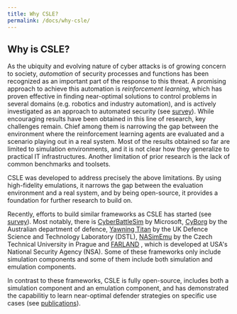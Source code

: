 ```yaml
---
title: Why CSLE?
permalink: /docs/why-csle/
---
```


## Why is CSLE?

As the ubiquity and evolving nature of cyber attacks is of growing concern to society, 
*automation* of security processes and functions has been recognized as an important 
part of the response to this threat. A promising approach to achieve this automation is 
*reinforcement learning*, which has proven effective in finding near-optimal solutions 
to control problems in several domains 
(e.g. robotics and industry automation), and is actively investigated as an approach 
to automated security (see <a href="https://github.com/Limmen/awesome-rl-for-cybersecurity">survey</a>). 
While encouraging results have been obtained in this line of research, key challenges remain. 
Chief among them is narrowing the gap between the environment where the reinforcement learning agents 
are evaluated and a scenario playing out in a real system. Most of the results obtained so far 
are limited to simulation environments, and it is not clear how they generalize to 
practical IT infrastructures. Another limitation of prior research is the lack of 
common benchmarks and toolsets.

CSLE was developed to address precisely the above limitations. By using high-fidelity emulations, 
it narrows the gap between the evaluation environment and a real system, 
and by being open-source, it provides a foundation for further research to build on.

Recently, efforts to build similar frameworks as CSLE has started (see
<a href="https://github.com/Limmen/awesome-rl-for-cybersecurity">survey</a>). Most notably, there is
<a href="https://github.com/microsoft/CyberBattleSim">CyberBattleSim</a> by Microsoft,
<a href="https://github.com/cage-challenge/CybORG">CyBorg</a> by
the Australian department of defence, <a href="https://github.com/dstl/YAWNING-TITAN">Yawning Titan</a> by
the UK Defence Science and Technology Laboratory (DSTL), <a href="https://arxiv.org/pdf/2305.17246.pdf">NASimEmu</a>
by the Czech Technical University in Prague and <a href="https://arxiv.org/pdf/2103.07583.pdf">FARLAND</a>
, which is developed at USA's National Security Agency (NSA). Some of these frameworks only include
simulation components and some of them include both simulation and emulation components.

In contrast to these frameworks, CSLE is fully open-source, 
includes both a simulation component and an emulation component,
and has demonstrated the capabilitiy to learn near-optimal defender strategies on specific use cases 
(see <a href="publications">publications</a>).

  




